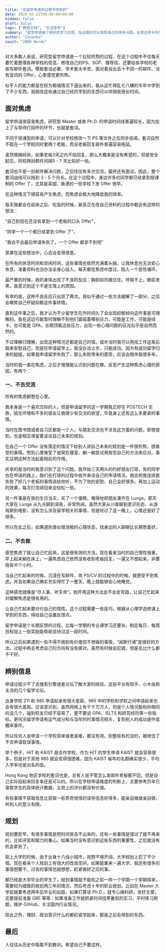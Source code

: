 ```yaml
---
title: "在留学申请的过程中学到的"
date: 2020-05-21T00:00:00+09:00
hidden: false
draft: false
tags: ["教程文档", "生活思考"]
summary: "留学申请是个很好的学习过程，在此期间可以发现自己的很多问题。反思去年半年的申请过程，我总结出了当时所遇到的几个问题，这些问题都或多或少给当时的我带来了一些消极的影响，复盘这些问题必要且有用。"
author: "Chuanbo"
count: "2888 Words"
---
```


对大多数人来说，研究型留学申请是一个比较煎熬的过程，在这个过程中不仅每天要忙着整理各种学校的信息、修改自己的PS、SOP、推荐信、还要给各学校的老板写邮件套词。模板套没必要，学术套太辛苦，面对着投出去十不回一的邮件、没有音讯的 Offer，心里感觉更煎熬。

似乎人的能力都是在较为极端情况下逼出来的，我从这忙得乱七八糟的半年中学到了不少东西。我相信这些通过自己经历学到的东西可以伴随我很长时间。

## 面对焦虑

留学申请很容易焦虑，研究型 Master 或者 Ph.D. 的申请时间线普遍较长，因为加上了与导师打招呼的环节，也就是套词。

不同于授课型的申请，可以针对学校修改一下 PS 等文件之后同步投递。套词自然不能在一个学校同时套两个老板，而且老板回复邮件普遍容易拖延。

虽然根据经验，如果老板3天之内不给回复，那么大概率是没有希望的，但是安全起见，同校两封邮件间隔5 - 7 天比较好一些。

套词也不是一封邮件解决问题，之后往往有多次交流，最终还有面试。因此，整个套词战线可以拖到 3 - 5 个月长。在这个过程中，身边许多的同学都已经拿到授课制的 Offer 了，尤其是英国、香港的一些学校下发 Offer 很早。

在这种情况下很容易产生焦虑，而焦虑会极大地降低我的效率。

每天我都会在起床之后、吃饭的时候，甚至正在改自己资料的过程中都会有这样的想法：

“自己到现在还没有拿到一个老板的口头 Offer”，

“同学一个一个都已经拿到 Offer 了”，

“我会不会最后申请失败了，一个 Offer 都拿不到吧”

笼罩在这些想法中，心态会变得很差。

在所有的休息时间和空闲时间，这些事情也依然充满着头脑，让我休息也无法安心休息、准备资料也没办法全身心投入，每天都在焦虑中度过，陷入一个恶性循环。

最严重的时候，我的身体出现了不良的反应：胸部如同被压住，呼吸不上，眼前发黑。我意识到这个不是生理上的原因。

有幸的是，这种不良反应只出现了两次。我似乎通过一些方法缓解了一部分，之后会嘲笑自己怀疑抑郁这件事矫情。

直到这件事之后，我才认为不少留学生在外时间久了会出现抑郁倾向这件事是可理解的。我在这边可能暂时理解不到他们面临着哪些压力，可能是工作，可能是绿卡，也可能是 GPA，长期顶着这些压力，出现一些心理问题的征兆似乎是自然而然的。

不过理解归理解，出现这种情况还都是自己的错。或许当时我可以用找工作这条后路来安慰自己，但是在申请留学上，我没办法让步，只能成功。因为有成功留学归来的姐姐，如果我申请留学失败了，那么失败带来的感受，应该会陪伴我很多年。

当时的我一直在焦虑，之后才慢慢能认识到问题在哪。反思产生这种焦虑心理的原因，有两个：

### 一、不去交流

所有的焦虑都憋在心里。

我本身是一个喜欢交际的人，但是申请留学的这一学期我正好在 POSTECH 交换，陌生环境和不多的朋友让我很少有交流的欲望，毕竟身上还有这么多要紧的事情。

当时在图书馆或者自习区都是一个人，与朋友交流也不涉及这方面的问题，即使提到，也是相互保留着谈谈自己未来的规划。

在自己一个 Offer 没有落定的情况下给别人讲自己未来的规划是一件很煎熬、很难受的事情。憋到心里难受了就窝在寝室，躺一躺尝试用放空自己的方法来应对。事实证明这种方法起着相反的作用。

庆幸的是当时的我意识到了这个问题。我开始三天两头的约好朋友打球，有的同学也在申请的路上，我们在打球的过程中放开来谈自己的申请情况。我会把我连续套失败了好几个老板的事情说给他听，不为了他的安慰，自己会好很多。再加上运动的效果，每次打完球回来会轻松一些。

另一件事是在我的生日当天，买了一个蛋糕，难得地把朋友凑齐在 Lunge。那天大家在 Lunge 从九点聊到深夜，非常热闹。虽然大家从川普聊到意识形态、从游戏聊到电影，没有怎么涉及留学相关的事情，但是经过了这一晚上，心情还是好了很多。

所以在此之后，如果遇到类似很消极的心理状态，找身边的人聊聊比长期憋着好。

### 二、不去做

感觉焦虑了就让自己忙起来，这是很有效的方法。现在看来当时的自己惰性很重，早上起来躺在床上，一遍焦虑自己依然没有收到老板回复，一遍又不想起来，非要拖沓半个小时。

当自己忙起来的时候，沉浸在写邮件、改 PS/CV 的过程中的时候，就感受不到焦虑。并且如果自己确实充实得忙了一整天，晚上就能够安心地睡觉。

这种感觉就像是“尽人事，听天命”。抛开用这种方法会不会走弯路，让自己忙起来对缓解焦虑是很有用的。

让自己忙起来要对付自己的惰性。这个过程需要一些技巧，根据从心理学选修课上学到的东西，得给自己设置反馈点。

留学申请是个长期反馈的过程，比每一学期的专业课学习还要长。制定每日、每周目标加上一些奖励能帮助坚持过这一段时间。

所以之后如果遇到一些不得不做和有价值但不想做的事情，“闻斯行诸”是很好的方法。过程中再去考虑自己的方向有没有做对。虽然有时候会犯错，但是总比什么都不干好。

## 辨别信息

申请过程少不了去搜索引擎或者论坛了解大家的经验，这些平台有知乎、小木虫和主流的几个留学论坛。

出身学校 211 和 985 申请起来有很大差距，985 中的学校和学校之间申请起来也会有很大差距。应该意识到，虽然网络上有千千万万人，但是个人情况能和你相同的没几个，碰到校友已经不容易了，更不要说 GPA、IELTS 和研究经历等一些指标。更何况留学申请有运气成分和与当年的时事情况相关，复刻别人的成功是件低概率事件。

所以任何人说申请一个学校简单或者是难，都没有用。别整些有的没的，被唬住了不去申请耽误事情。

举个例子，HIT 和 KAIST 是合作学校，作为 HIT 的学生申请 KAIST 就会容易很多。但是对于其他 985 就会变得很困难，因为 KAIST 每年的名额确实很少，平均入学率也是出名的低。

Hong Kong 地区学校的套词也是，总有人说不管怎么发邮件老板都不回，但是自己实际投起来回复率还是可以的。所以在学校申请难度的判断上，主要参考历年已录取学生的具体统计数据，主观上的评价都没有价值。

有些事情不获取信息比获取一些奇奇怪怪的误导信息好得多，能亲自做就亲自做，听别人的意义有限。

## 规划

规划要趁早，有很多事情是短时间突击不出来的，还有一些事情是错过了就不再来的，比如评奖和精力的重心。如果当时没有意识到这些东西的重要性，之后就没有机会拿到了。

刚上大学的时候，由于出身十八线小城市，视野不够开阔，大学规划上犯了不少错。现在看来个人规划上有很大的改良空间，如果能重来一遍大学，我还有很多的事情想要干。过去的事情也就想想，赶紧做好之后的事。

都已经是大学毕业的学生了，规划事情就不能和之前一样一个学期一个学期得来，需要较为细致的规划两三年的情况，然后考虑十年的职业规划。比如在 Master 入学前就要考虑两年后毕业的出路，如果打算读 Ph.D.，就专心搞科研，发好文章，还要提前准备 GRE 等等；如果准备工作就抓紧时间找寒暑假的实习，平时练习刷题，维护 GitHub，关注国内行业情况。

除此之外，理财、政治意识什么的都赶紧学起来，都是之后会用到的东西。

## 最后

人往往从历史中吸取不到教训。希望自己不要这样。